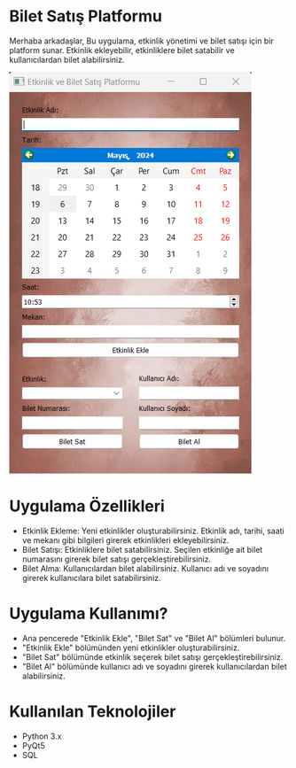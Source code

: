 <h1>Bilet Satış Platformu</h1>

<p>Merhaba arkadaşlar, Bu uygulama, etkinlik yönetimi ve bilet satışı için bir platform sunar. Etkinlik ekleyebilir, etkinliklere bilet satabilir ve kullanıcılardan bilet alabilirsiniz.</p>

<img src="https://github.com/RedFoster548/Etkinlik-ve-Bilet-Satis-Platformu/raw/master/Ekran%20g%C3%B6r%C3%BCnt%C3%BCs%C3%BC%202024-05-06%20105330.png" />

<h1>Uygulama Özellikleri</h1>

<ul>
  <li>Etkinlik Ekleme: Yeni etkinlikler oluşturabilirsiniz. Etkinlik adı, tarihi, saati ve mekanı gibi bilgileri girerek etkinlikleri ekleyebilirsiniz.</li>
  <li>Bilet Satışı: Etkinliklere bilet satabilirsiniz. Seçilen etkinliğe ait bilet numarasını girerek bilet satışı gerçekleştirebilirsiniz.</li>
  <li>Bilet Alma: Kullanıcılardan bilet alabilirsiniz. Kullanıcı adı ve soyadını girerek kullanıcılara bilet satabilirsiniz.</li>
</ul>

<h1>Uygulama Kullanımı?</h1>

<ul>
  <li>Ana pencerede "Etkinlik Ekle", "Bilet Sat" ve "Bilet Al" bölümleri bulunur.</li>
  <li>"Etkinlik Ekle" bölümünden yeni etkinlikler oluşturabilirsiniz.</li>
  <li>"Bilet Sat" bölümünde etkinlik seçerek bilet satışı gerçekleştirebilirsiniz.</li>
  <li>"Bilet Al" bölümünde kullanıcı adı ve soyadını girerek kullanıcılardan bilet alabilirsiniz.</li>
</ul>

<h1>Kullanılan Teknolojiler</h1>

<ul>
  <li>Python 3.x</li>
  <li>PyQt5</li>
  <li>SQL</li>
</ul>
